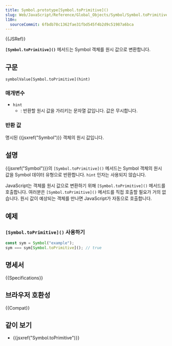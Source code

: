 ```yaml
---
title: Symbol.prototype[Symbol.toPrimitive]()
slug: Web/JavaScript/Reference/Global_Objects/Symbol/Symbol.toPrimitive
l10n:
  sourceCommit: 6fbdb78c1362fae31fbd545f4b2d9c51987a6bca
---
```


{{JSRef}}

**`[Symbol.toPrimitive]()`** 메서드는 Symbol 객체를 원시 값으로 변환합니다.

## 구문

```js-nolint
symbolValue[Symbol.toPrimitive](hint)
```

### 매개변수

- `hint`
  - : 반환할 원시 값을 가리키는 문자열 값입니다. 값은 무시합니다.

### 반환 값

명시된 {{jsxref("Symbol")}} 객체의 원시 값입니다.

## 설명

{{jsxref("Symbol")}}의 `[Symbol.toPrimitive]()` 메서드는 Symbol 객체의
원시 값을 Symbol 데이터 유형으로 반환합니다.
`hint` 인자는 사용되지 않습니다.

JavaScript는 객체를 원시 값으로 변환하기 위해 `[Symbol.toPrimitive]()` 메서드를 호출합니다.
여러분은 `[Symbol.toPrimitive]()` 메서드를 직접 호출할 필요가 거의 없습니다.
원시 값이 예상되는 객체를 만나면 JavaScript가
자동으로 호출합니다.

## 예제

### `[Symbol.toPrimitive]()` 사용하기

```js
const sym = Symbol("example");
sym === sym[Symbol.toPrimitive](); // true
```

## 명세서

{{Specifications}}

## 브라우저 호환성

{{Compat}}

## 같이 보기

- {{jsxref("Symbol.toPrimitive")}}
